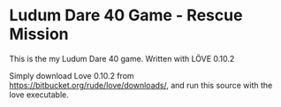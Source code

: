 # Ludum Dare 40 Game - Rescue Mission
This is the my Ludum Dare 40 game. Written with LÖVE 0.10.2

Simply download Love 0.10.2 from https://bitbucket.org/rude/love/downloads/, and run this source with the love executable.

